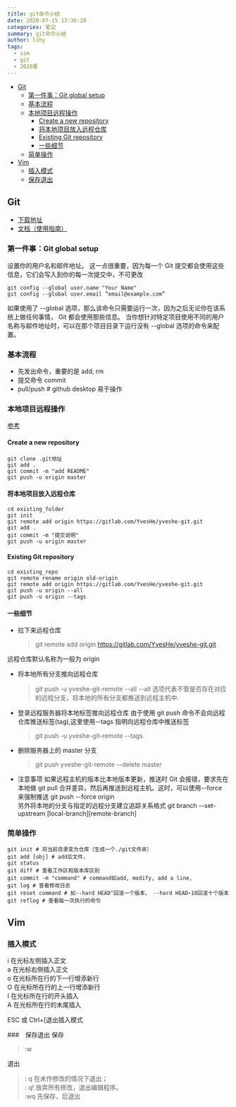 ```yaml
---
title: git命令小结
date: 2020-07-15 13:36:28
categories: 笔记
summary: git命令小结
author: lihy
tags: 
  - vim
  - git
  - 2020夏
---
```


<!-- TOC -->

- [Git](#git)
    - [第一件事：Git global setup](#第一件事git-global-setup)
    - [基本流程](#基本流程)
    - [本地项目远程操作](#本地项目远程操作)
        - [Create a new repository](#create-a-new-repository)
        - [将本地项目放入远程仓库](#将本地项目放入远程仓库)
        - [Existing Git repository](#existing-git-repository)
        - [一些细节](#一些细节)
    - [简单操作](#简单操作)
- [Vim](#vim)
    - [插入模式](#插入模式)
    - [保存退出](#保存退出)

<!-- /TOC -->

## Git

- [下载地址](https://git-scm.com/)
- [文档（使用指南）](https://git-scm.com/book/en/v2)

### 第一件事：Git global setup

设置你的用户名和邮件地址。 这一点很重要，因为每一个 Git 提交都会使用这些信息，它们会写入到你的每一次提交中，不可更改

    git config --global user.name "Your Name"
    git config --global user.email “email@example.com”

如果使用了 --global 选项，那么该命令只需要运行一次，因为之后无论你在该系统上做任何事情， Git 都会使用那些信息。 当你想针对特定项目使用不同的用户名称与邮件地址时，可以在那个项目目录下运行没有 --global 选项的命令来配置。

### 基本流程

- 先发出命令，重要的是 add, rm
- 提交命令 commit
- pull/push # github desktop 易于操作

### 本地项目远程操作

[参考](https://blog.csdn.net/u011479200/article/details/81230083)

#### Create a new repository

    git clone .git地址
    git add .
    git commit -m "add README"
    git push -u origin master

#### 将本地项目放入远程仓库

    cd existing_folder
    git init
    git remote add origin https://gitlab.com/YvesHe/yveshe-git.git
    git add .
    git commit -m "提交说明"
    git push -u origin master

#### Existing Git repository

    cd existing_repo
    git remote rename origin old-origin
    git remote add origin https://gitlab.com/YvesHe/yveshe-git.git
    git push -u origin --all
    git push -u origin --tags

#### 一些细节

- 拉下来远程仓库
  > git remote add origin https://gitlab.com/YvesHe/yveshe-git.git

远程仓库默认名称为一般为 origin

- 将本地所有分支推向远程仓库
  > git push -u yveshe-git-remote --all
  > --all 选项代表不管是否存在对应的远程分支，将本地的所有分支都推送到远程主机中.
- 登录远程服务器将本地标签推向远程仓库
  由于使用 git push 命令不会向远程仓库推送标签(tag),这里使用--tags 指明向远程仓库中推送标签

  > git push -u yveshe-git-remote --tags

- 删除服务器上的 master 分支

  > git push yveshe-git-remote --delete master

- 注意事项
  如果远程主机的版本比本地版本更新，推送时 Git 会报错，要求先在本地做 git pull 合并差异，然后再推送到远程主机。这时，可以使用--force 来强制推送 git push --force origin  
  另外将本地的分支与指定的远程分支建立追踪关系格式 git branch --set-upstream [local-branch][remote-branch]

### 简单操作

    git init # 将当前目录变为仓库（生成一个./git文件夹）
    git add [obj] # add后文件，
    git status
    git diff # 查看工作区和版本库区别
    git commit -m "command" # command如add, modify, add a line,
    git log # 查看修改日志
    git reset command # 如--hard HEAD^回滚一个版本， --hard HEAD~10回滚十个版本
    git reflog # 查看每一次执行的命令

## Vim

### 插入模式

i 在光标左侧插入正文  
a 在光标右侧插入正文  
o 在光标所在行的下一行增添新行  
O 在光标所在行的上一行增添新行  
I 在光标所在行的开头插入  
A 在光标所在行的末尾插入

ESC 或 Ctrl+[退出插入模式

###　保存退出
保存

> :w

退出

> : q 在未作修改的情况下退出；  
> : q! 放弃所有修改，退出编辑程序。  
> :wq 先保存，后退出

